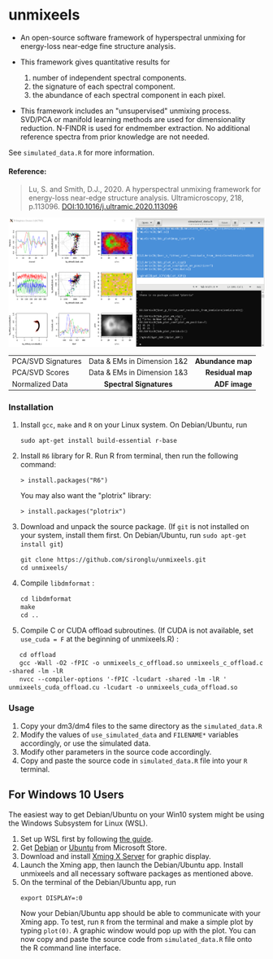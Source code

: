 unmixeels
===

* An open-source software framework of hyperspectral unmixing for energy-loss near-edge fine structure analysis. 

* This framework gives quantitative results for 
   1) number of independent spectral components. 
   2) the signature of each spectral component. 
   3) the abundance of each spectral component in each pixel. 

* This framework includes an "unsupervised" unmixing process. SVD/PCA or manifold learning methods are used for dimensionality reduction. N-FINDR is used for endmember extraction. No additional reference spectra from prior knowledge are not needed. 

See `simulated_data.R` for more information. 

#### Reference: 
> Lu, S. and Smith, D.J., 2020. A hyperspectral unmixing framework for energy-loss near-edge structure analysis. Ultramicroscopy, 218, p.113096. [DOI:10.1016/j.ultramic.2020.113096](https://doi.org/10.1016/j.ultramic.2020.113096)


![Screenshot](screenshot.png)

|          |               |       |
|----------|:-------------:|------:|
| PCA/SVD Signatures |  Data & EMs in Dimension 1&2 | **Abundance map** |
| PCA/SVD Scores |    Data & EMs in Dimension 1&3   | **Residual map** |
| Normalized Data | **Spectral Signatures** | **ADF image** |

### Installation

1. Install `gcc`, `make` and `R` on your Linux system. 
   On Debian/Ubuntu, run 
   ```
   sudo apt-get install build-essential r-base
   ```
2. Install `R6` library for R. 
   Run R from terminal, then run the following command:
   ```
   > install.packages("R6")
   ```
   You may also want the "plotrix" library: 
   ```
   > install.packages("plotrix")
   ```
2. Download and unpack the source package. (If `git` is not installed on your system, install them first. On Debian/Ubuntu, run `sudo apt-get install git`)
   ```
   git clone https://github.com/sironglu/unmixeels.git
   cd unmixeels/
   ```
3. Compile `libdmformat` :
   ```
   cd libdmformat 
   make 
   cd ..
   ```
4. Compile C or CUDA offload subroutines. (If CUDA is not available, set `use_cuda = F` at the beginning of unmixeels.R) :
```
   cd offload
   gcc -Wall -O2 -fPIC -o unmixeels_c_offload.so unmixeels_c_offload.c -shared -lm -lR
   nvcc --compiler-options '-fPIC -lcudart -shared -lm -lR ' unmixeels_cuda_offload.cu -lcudart -o unmixeels_cuda_offload.so
```

### Usage

1. Copy your dm3/dm4 files to the same directory as the `simulated_data.R`
2. Modify the values of `use_simulated_data` and `FILENAME*` variables accordingly, or use the simulated data. 
3. Modify other parameters in the source code accordingly. 
4. Copy and paste the source code in `simulated_data.R` file into your `R` terminal. 

## For Windows 10 Users

The easiest way to get Debian/Ubuntu on your Win10 system might be using the Windows Subsystem for Linux (WSL). 
1. Set up WSL first by following [the guide](https://docs.microsoft.com/en-us/windows/wsl/install-win10).
2. Get [Debian](https://www.microsoft.com/en-us/p/debian/9msvkqc78pk6) or [Ubuntu](https://www.microsoft.com/en-us/p/ubuntu/9nblggh4msv6) from Microsoft Store. 
3. Download and install [Xming X Server](https://sourceforge.net/projects/xming) for graphic display. 
4. Launch the Xming app, then launch the Debian/Ubuntu app. Install unmixeels and all necessary software packages as mentioned above. 
5. On the terminal of the Debian/Ubuntu app, run
   ```
   export DISPLAY=:0
   ```
   Now your Debian/Ubuntu app should be able to communicate with your Xming app. To test, run `R` from the terminal and make a simple plot by typing `plot(0)`. A graphic window would pop up with the plot. You can now copy and paste the source code from `simulated_data.R` file onto the R command line interface. 
